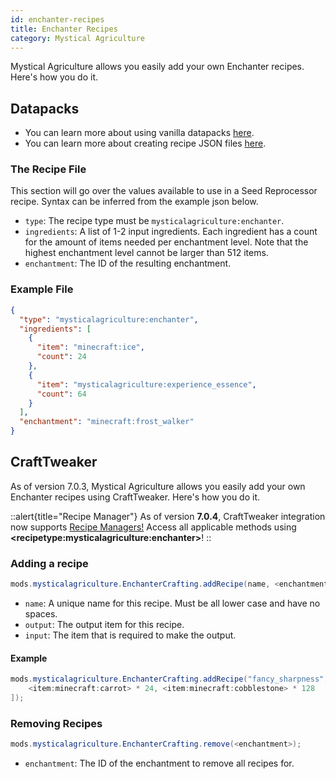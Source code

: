 ```yaml
---
id: enchanter-recipes
title: Enchanter Recipes
category: Mystical Agriculture
---
```


Mystical Agriculture allows you easily add your own Enchanter recipes. Here's how you do it.

## Datapacks

<alert title="Prerequisites">
  <ul>
    <li>
      You can learn more about using vanilla datapacks <a href="https://minecraft.gamepedia.com/Data_pack">here</a>.
    </li>
    <li>
      You can learn more about creating recipe JSON files <a href="https://minecraft.gamepedia.com/Recipe">here</a>.
    </li>
  </ul>
</alert>

### The Recipe File
This section will go over the values available to use in a Seed Reprocessor recipe. Syntax can be inferred from the example json below.
- `type`: The recipe type must be `mysticalagriculture:enchanter`.
- `ingredients`: A list of 1-2 input ingredients. Each ingredient has a count for the amount of items needed per enchantment level. Note that the highest enchantment level cannot be larger than 512 items.
- `enchantment`: The ID of the resulting enchantment.

### Example File
```json
{
  "type": "mysticalagriculture:enchanter",
  "ingredients": [
    {
      "item": "minecraft:ice",
      "count": 24
    },
    {
      "item": "mysticalagriculture:experience_essence",
      "count": 64
    }
  ],
  "enchantment": "minecraft:frost_walker"
}
```

## CraftTweaker
As of version 7.0.3, Mystical Agriculture allows you easily add your own Enchanter recipes using CraftTweaker. Here's how you do it.

::alert{title="Recipe Manager"}
As of version **7.0.4**, CraftTweaker integration now supports <a href="https://docs.blamejared.com/1.20.1/en/tutorial/Recipes/RecipeManagers" target="_blank">Recipe Managers!</a> Access all applicable methods using **\<recipetype:mysticalagriculture:enchanter\>**!
::

### Adding a recipe
```java
mods.mysticalagriculture.EnchanterCrafting.addRecipe(name, <enchantment>, [<inputs>]);
```

- `name`: A unique name for this recipe. Must be all lower case and have no spaces.
- `output`: The output item for this recipe.
- `input`: The item that is required to make the output.

#### Example
```java
mods.mysticalagriculture.EnchanterCrafting.addRecipe("fancy_sharpness", "minecraft:protection", [
    <item:minecraft:carrot> * 24, <item:minecraft:cobblestone> * 128
]);
```

### Removing Recipes
```java
mods.mysticalagriculture.EnchanterCrafting.remove(<enchantment>);
```

- `enchantment`: The ID of the enchantment to remove all recipes for.
